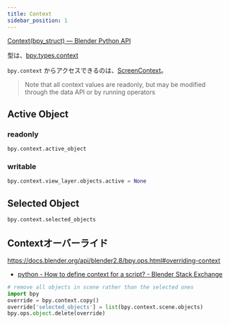 ```yaml
---
title: Context
sidebar_position: 1
---
```


[Context(bpy_struct) — Blender Python API](https://docs.blender.org/api/current/bpy.types.Context.html)

型は、[bpy.types.context](/docs/bpy_types/context)

`bpy.context` からアクセスできるのは、[ScreenContext](https://docs.blender.org/api/latest/bpy.context.html#screen-context)。

> Note that all context values are readonly, but may be modified through the data API or by running operators

## Active Object

### readonly

`bpy.context.active_object`

### writable

```python
bpy.context.view_layer.objects.active = None
```

## Selected Object

`bpy.context.selected_objects`

## Contextオーバーライド

https://docs.blender.org/api/blender2.8/bpy.ops.html#overriding-context

- [python - How to define context for a script? - Blender Stack Exchange](https://blender.stackexchange.com/questions/89277/how-to-define-context-for-a-script)

```py
# remove all objects in scene rather than the selected ones
import bpy
override = bpy.context.copy()
override['selected_objects'] = list(bpy.context.scene.objects)
bpy.ops.object.delete(override)
```
